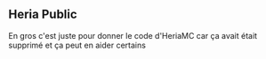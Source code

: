 ## Heria Public

En gros c'est juste pour donner le code d'HeriaMC car ça avait était supprimé et ça peut en aider certains
